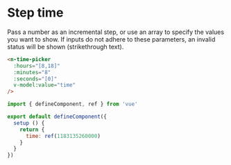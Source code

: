 # Step time

Pass a number as an incremental step, or use an array to specify the values you want to show. If inputs do not adhere to these parameters, an invalid status will be shown (strikethrough text).

```html
<n-time-picker
  :hours="[8,18]"
  :minutes="8"
  :seconds="[0]"
  v-model:value="time"
/>
```

```js
import { defineComponent, ref } from 'vue'

export default defineComponent({
  setup () {
    return {
      time: ref(1183135260000)
    }
  }
})
```

